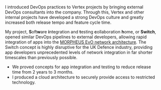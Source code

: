 I introduced DevOps practices to Vertex projects by bringing external DevOps consultants into the company. Through this, Vertex and other internal projects have developed a strong DevOps culture and greatly increased both release tempo and feature cycle time.

My project, **S**oft**w**are **i**ntegration and **t**esting **c**ollaboration **h**ome, or **Switch**, opened similar DevOps pipelines to external developers, allowing rapid integration of apps into the [MORPHEUS EvO network architecture](https://www.generaldynamics.uk.com/solutions/c4i-systems/evo/). The Switch concept is highly disruptive for the UK Defence industry, providing app developers unprecedented levels of network integration in far shorter timescales than previously possible.

-	We proved concepts for app integration and testing to reduce release time from 2 years to 3 months.
-	I produced a cloud architecture to securely provide access to restricted technology.